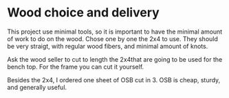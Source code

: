# Wood choice and delivery #
This project use minimal tools, so it is important to have the minimal amount of work to do on the wood.
Chose one by one the 2x4 to use. They should be very straigt, with regular wood fibers, and minimal amount of knots.

Ask the wood seller to cut to length the 2x4that are going to be used for the bench top.
For the frame you can cut it yourself.

Besides the 2x4, I ordered one sheet of OSB cut in 3. OSB is cheap, sturdy, and generally useful.